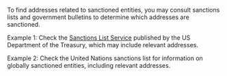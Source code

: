 To find addresses related to sanctioned entities, you may consult sanctions lists and government bulletins to determine which addresses are sanctioned.

Example 1: Check the [Sanctions List Service](https://ofac.treasury.gov/sanctions-list-service) published by the US Department of the Treasury, which may include relevant addresses.

Example 2: Check the United Nations sanctions list for information on globally sanctioned entities, including relevant addresses.
